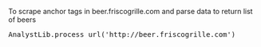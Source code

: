 To scrape anchor tags in beer.friscogrille.com and parse data to return list of beers

<pre>
AnalystLib.process_url('http://beer.friscogrille.com')
</pre>